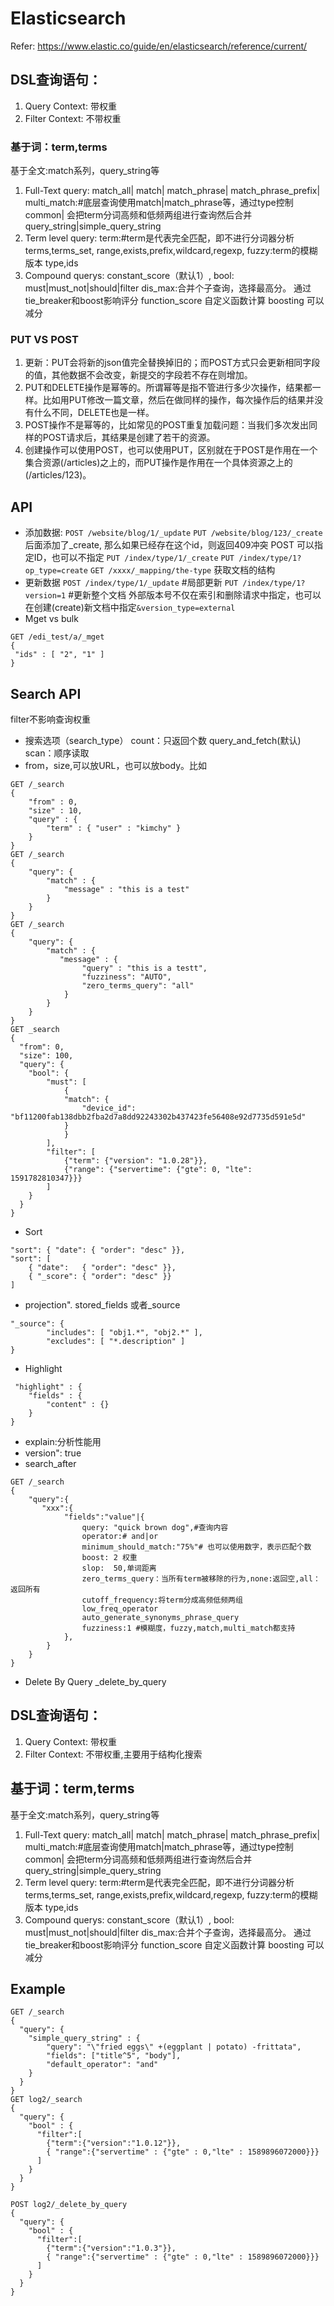 # Elasticsearch
Refer: https://www.elastic.co/guide/en/elasticsearch/reference/current/
## DSL查询语句：
1. Query Context: 带权重
2. Filter Context: 不带权重
### 基于词：term,terms
基于全文:match系列，query_string等
1. Full-Text query: 
    match_all|
    match|
    match_phrase|
    match_phrase_prefix|
    multi_match:#底层查询使用match|match_phrase等，通过type控制
    common| 会把term分词高频和低频两组进行查询然后合并
    query_string|simple_query_string
2. Term level query: 
    term:#term是代表完全匹配，即不进行分词器分析
    terms,terms_set,
    range,exists,prefix,wildcard,regexp,
    fuzzy:term的模糊版本
    type,ids
3. Compound querys: 
    constant_score（默认1）,
    bool: must|must_not|should|filter
    dis_max:合并个子查询，选择最高分。 通过tie_breaker和boost影响评分
    function_score 自定义函数计算
    boosting 可以减分
### PUT VS POST
1. 更新：PUT会将新的json值完全替换掉旧的；而POST方式只会更新相同字段的值，其他数据不会改变，新提交的字段若不存在则增加。
2. PUT和DELETE操作是幂等的。所谓幂等是指不管进行多少次操作，结果都一样。比如用PUT修改一篇文章，然后在做同样的操作，每次操作后的结果并没有什么不同，DELETE也是一样。
3. POST操作不是幂等的，比如常见的POST重复加载问题：当我们多次发出同样的POST请求后，其结果是创建了若干的资源。
4. 创建操作可以使用POST，也可以使用PUT，区别就在于POST是作用在一个集合资源(/articles)之上的，而PUT操作是作用在一个具体资源之上的(/articles/123)。

## API
- 添加数据: 
    `POST /website/blog/1/_update`
    `PUT /website/blog/123/_create` 后面添加了_create, 那么如果已经存在这个id，则返回409冲突
    POST 可以指定ID，也可以不指定
    `PUT /index/type/1/_create`
    `PUT /index/type/1?op_type=create`
    `GET /xxxx/_mapping/the-type`  获取文档的结构
- 更新数据
    `POST /index/type/1/_update` #局部更新
    `PUT /index/type/1?version=1` #更新整个文档
    外部版本号不仅在索引和删除请求中指定，也可以在创建(create)新文档中指定`&version_type=external`
- Mget vs bulk
```
GET /edi_test/a/_mget
{
 "ids" : [ "2", "1" ]
}
```
## Search API
filter不影响查询权重
- 搜索选项（search_type）
count：只返回个数
query_and_fetch(默认)
scan：顺序读取
- from，size,可以放URL，也可以放body。比如
```
GET /_search
{
    "from" : 0, 
    "size" : 10,
    "query" : {
        "term" : { "user" : "kimchy" }
    }
}
GET /_search
{
    "query": {
        "match" : {
            "message" : "this is a test"
        }
    }
}
GET /_search
{
    "query": {
        "match" : {
           "message" : {
                "query" : "this is a testt",
                "fuzziness": "AUTO",
                "zero_terms_query": "all"
            }
        }
    }
}
GET _search
{
  "from": 0,
  "size": 100,
  "query": {
    "bool": {
        "must": [
            {
            "match": {
                "device_id": "bf11200fab138dbb2fba2d7a8dd92243302b437423fe56408e92d7735d591e5d"
            }
            }
        ],
        "filter": [
            {"term": {"version": "1.0.28"}},
            {"range": {"servertime": {"gte": 0, "lte": 1591782810347}}}
        ]
    }
  }
}
```
- Sort
```
"sort": { "date": { "order": "desc" }},
"sort": [
    { "date":   { "order": "desc" }},
    { "_score": { "order": "desc" }}
]
```
- projection". stored_fields 或者_source
```
"_source": {
        "includes": [ "obj1.*", "obj2.*" ],
        "excludes": [ "*.description" ]
}
```
- Highlight
```
 "highlight" : {
    "fields" : {
        "content" : {}
    }
}
```
- explain:分析性能用
- version": true
- search_after
```
GET /_search
{
    "query":{
       "xxx":{
            "fields":"value"|{
                query: "quick brown dog",#查询内容
                operator:# and|or
                minimum_should_match:"75%"# 也可以使用数字，表示匹配个数
                boost: 2 权重
                slop:  50,单词距离
                zero_terms_query：当所有term被移除的行为,none:返回空,all：返回所有
                cutoff_frequency:将term分成高频低频两组
                low_freq_operator
                auto_generate_synonyms_phrase_query
                fuzziness:1 #模糊度，fuzzy,match,multi_match都支持
            },
        }
    }
}
```
- Delete By Query
_delete_by_query
## DSL查询语句：
1. Query Context: 带权重
2. Filter Context: 不带权重,主要用于结构化搜索
## 基于词：term,terms
基于全文:match系列，query_string等
1. Full-Text query: 
    match_all|
    match|
    match_phrase|
    match_phrase_prefix|
    multi_match:#底层查询使用match|match_phrase等，通过type控制
    common| 会把term分词高频和低频两组进行查询然后合并
    query_string|simple_query_string
2. Term level query: 
    term:#term是代表完全匹配，即不进行分词器分析
    terms,terms_set,
    range,exists,prefix,wildcard,regexp,
    fuzzy:term的模糊版本
    type,ids
3. Compound querys: 
    constant_score（默认1）,
    bool: must|must_not|should|filter
    dis_max:合并个子查询，选择最高分。 通过tie_breaker和boost影响评分
    function_score 自定义函数计算
    boosting 可以减分

## Example
```
GET /_search
{
  "query": {
    "simple_query_string" : {
        "query": "\"fried eggs\" +(eggplant | potato) -frittata",
        "fields": ["title^5", "body"],
        "default_operator": "and"
    }
  }
}
GET log2/_search
{
  "query": {
    "bool" : {
      "filter":[
        {"term":{"version":"1.0.12"}},
        { "range":{"servertime" : {"gte" : 0,"lte" : 1589896072000}}}
      ]
    }
  }
}

POST log2/_delete_by_query
{
  "query": {
    "bool" : {
      "filter":[
        {"term":{"version":"1.0.3"}},
        { "range":{"servertime" : {"gte" : 0,"lte" : 1589896072000}}}
      ]
    }
  }
}

```

